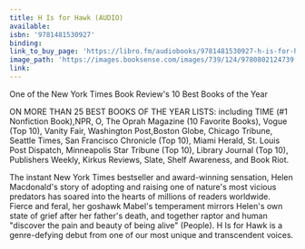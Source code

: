 ```yaml
---
title: H Is for Hawk (AUDIO)
available:
isbn: '9781481530927'
binding:
link_to_buy_page: 'https://libro.fm/audiobooks/9781481530927-h-is-for-hawk'
image_path: 'https://images.booksense.com/images/739/124/9780802124739.jpg'
link:
---
```



One of the New York Times Book Review's 10 Best Books of the Year

ON MORE THAN 25 BEST BOOKS OF THE YEAR LISTS: including TIME (#1 Nonfiction Book),NPR, O, The Oprah Magazine (10 Favorite Books), Vogue (Top 10), Vanity Fair, Washington Post,Boston Globe, Chicago Tribune, Seattle Times, San Francisco Chronicle (Top 10), Miami Herald, St. Louis Post Dispatch, Minneapolis Star Tribune (Top 10), Library Journal (Top 10), Publishers Weekly, Kirkus Reviews, Slate, Shelf Awareness, and Book Riot.

The instant New York Times bestseller and award-winning sensation, Helen Macdonald's story of adopting and raising one of nature's most vicious predators has soared into the hearts of millions of readers worldwide. Fierce and feral, her goshawk Mabel's temperament mirrors Helen's own state of grief after her father's death, and together raptor and human "discover the pain and beauty of being alive" (People). H Is for Hawk is a genre-defying debut from one of our most unique and transcendent voices.